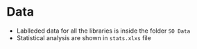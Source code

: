 # Data #
 - Lablleded data for all the libraries is inside the folder ```SO Data```
 - Statistical analysis are shown in `stats.xlxs` file
